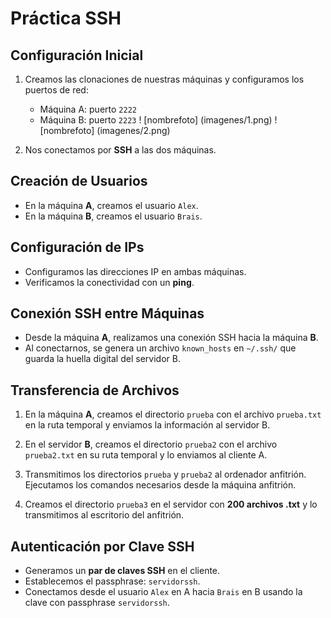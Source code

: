# Práctica SSH

## Configuración Inicial

1. Creamos las clonaciones de nuestras máquinas y configuramos los puertos de red:
   - Máquina A: puerto `2222`
   - Máquina B: puerto `2223`
! [nombrefoto] (imagenes/1.png)
! [nombrefoto] (imagenes/2.png)

2. Nos conectamos por **SSH** a las dos máquinas.

## Creación de Usuarios

- En la máquina **A**, creamos el usuario `Alex`.
- En la máquina **B**, creamos el usuario `Brais`.

## Configuración de IPs

- Configuramos las direcciones IP en ambas máquinas.
- Verificamos la conectividad con un **ping**.

## Conexión SSH entre Máquinas

- Desde la máquina **A**, realizamos una conexión SSH hacia la máquina **B**.
- Al conectarnos, se genera un archivo `known_hosts` en `~/.ssh/` que guarda la huella digital del servidor B.

## Transferencia de Archivos

1. En la máquina **A**, creamos el directorio `prueba` con el archivo `prueba.txt` en la ruta temporal y enviamos la información al servidor B.

2. En el servidor **B**, creamos el directorio `prueba2` con el archivo `prueba2.txt` en su ruta temporal y lo enviamos al cliente A.

3. Transmitimos los directorios `prueba` y `prueba2` al ordenador anfitrión. Ejecutamos los comandos necesarios desde la máquina anfitrión.

4. Creamos el directorio `prueba3` en el servidor con **200 archivos .txt** y lo transmitimos al escritorio del anfitrión.

## Autenticación por Clave SSH

- Generamos un **par de claves SSH** en el cliente.
- Establecemos el passphrase: `servidorssh`.
- Conectamos desde el usuario `Alex` en A hacia `Brais` en B usando la clave con passphrase `servidorssh`.
